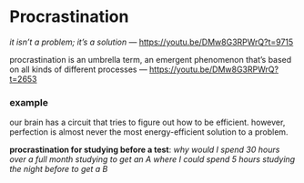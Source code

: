 # Procrastination

_it isn’t a problem; it’s a solution_ &mdash; <https://youtu.be/DMw8G3RPWrQ?t=9715>

procrastination is an umbrella term, an emergent phenomenon that’s based on all kinds of different processes &mdash; <https://youtu.be/DMw8G3RPWrQ?t=2653>

### example

our brain has a circuit that tries to figure out how to be efficient. however, perfection is almost never the most energy-efficient solution to a problem.

**procrastination for studying before a test**: _why would I spend 30 hours over a full month studying to get an A where I could spend 5 hours studying the night before to get a B_

